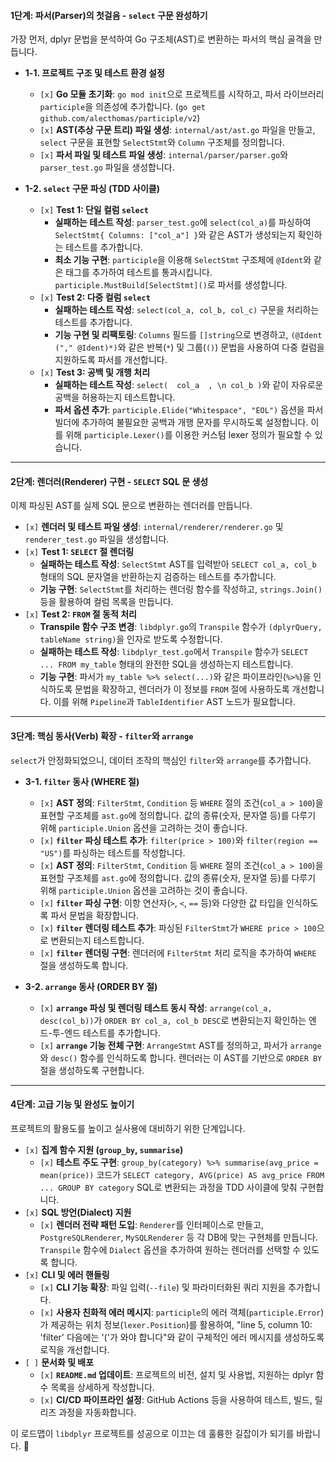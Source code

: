 #### 1단계: 파서(Parser)의 첫걸음 - `select` 구문 완성하기

가장 먼저, dplyr 문법을 분석하여 Go 구조체(AST)로 변환하는 파서의 핵심 골격을 만듭니다.

* **1-1. 프로젝트 구조 및 테스트 환경 설정**
    * `[x]` **Go 모듈 초기화**: `go mod init`으로 프로젝트를 시작하고, 파서 라이브러리 `participle`을 의존성에 추가합니다. (`go get github.com/alecthomas/participle/v2`)
    * `[x]` **AST(추상 구문 트리) 파일 생성**: `internal/ast/ast.go` 파일을 만들고, `select` 구문을 표현할 `SelectStmt`와 `Column` 구조체를 정의합니다.
    * `[x]` **파서 파일 및 테스트 파일 생성**: `internal/parser/parser.go`와 `parser_test.go` 파일을 생성합니다.

* **1-2. `select` 구문 파싱 (TDD 사이클)**
    * `[x]` **Test 1: 단일 컬럼 `select`**
        * **실패하는 테스트 작성**: `parser_test.go`에 `select(col_a)`를 파싱하여 `SelectStmt{ Columns: ["col_a"] }`와 같은 AST가 생성되는지 확인하는 테스트를 추가합니다.
        * **최소 기능 구현**: `participle`을 이용해 `SelectStmt` 구조체에 `@Ident`와 같은 태그를 추가하여 테스트를 통과시킵니다. `participle.MustBuild[SelectStmt]()`로 파서를 생성합니다.
    * `[x]` **Test 2: 다중 컬럼 `select`**
        * **실패하는 테스트 작성**: `select(col_a, col_b, col_c)` 구문을 처리하는 테스트를 추가합니다.
        * **기능 구현 및 리팩토링**: `Columns` 필드를 `[]string`으로 변경하고, `(@Ident ("," @Ident)*)`와 같은 반복(`*`) 및 그룹(`()`) 문법을 사용하여 다중 컬럼을 지원하도록 파서를 개선합니다.
    * `[x]` **Test 3: 공백 및 개행 처리**
        * **실패하는 테스트 작성**: `select(  col_a  , \n col_b )`와 같이 자유로운 공백을 허용하는지 테스트합니다.
        * **파서 옵션 추가**: `participle.Elide("Whitespace", "EOL")` 옵션을 파서 빌더에 추가하여 불필요한 공백과 개행 문자를 무시하도록 설정합니다. 이를 위해 `participle.Lexer()`를 이용한 커스텀 lexer 정의가 필요할 수 있습니다.

---

#### 2단계: 렌더러(Renderer) 구현 - `SELECT` SQL 문 생성

이제 파싱된 AST를 실제 SQL 문으로 변환하는 렌더러를 만듭니다.

* `[x]` **렌더러 및 테스트 파일 생성**: `internal/renderer/renderer.go` 및 `renderer_test.go` 파일을 생성합니다.
* `[x]` **Test 1: `SELECT` 절 렌더링**
    * **실패하는 테스트 작성**: `SelectStmt` AST를 입력받아 `SELECT col_a, col_b` 형태의 SQL 문자열을 반환하는지 검증하는 테스트를 추가합니다.
    * **기능 구현**: `SelectStmt`를 처리하는 렌더링 함수를 작성하고, `strings.Join()` 등을 활용하여 컬럼 목록을 만듭니다.
* `[x]` **Test 2: `FROM` 절 동적 처리**
    * **Transpile 함수 구조 변경**: `libdplyr.go`의 `Transpile` 함수가 `(dplyrQuery, tableName string)`을 인자로 받도록 수정합니다.
    * **실패하는 테스트 작성**: `libdplyr_test.go`에서 `Transpile` 함수가 `SELECT ... FROM my_table` 형태의 완전한 SQL을 생성하는지 테스트합니다.
    * **기능 구현**: 파서가 `my_table %>% select(...)`와 같은 파이프라인(`%>%`)을 인식하도록 문법을 확장하고, 렌더러가 이 정보를 `FROM` 절에 사용하도록 개선합니다. 이를 위해 `Pipeline`과 `TableIdentifier` AST 노드가 필요합니다.

---

#### 3단계: 핵심 동사(Verb) 확장 - `filter`와 `arrange`

`select`가 안정화되었으니, 데이터 조작의 핵심인 `filter`와 `arrange`를 추가합니다.

* **3-1. `filter` 동사 (WHERE 절)**
    * `[x]` **AST 정의**: `FilterStmt`, `Condition` 등 `WHERE` 절의 조건(`col_a > 100`)을 표현할 구조체를 `ast.go`에 정의합니다. 값의 종류(숫자, 문자열 등)를 다루기 위해 `participle.Union` 옵션을 고려하는 것이 좋습니다.
    * `[x]` **`filter` 파싱 테스트 추가**: `filter(price > 100)`와 `filter(region == "US")`를 파싱하는 테스트를 작성합니다.
    * `[x]` **AST 정의**: `FilterStmt`, `Condition` 등 `WHERE` 절의 조건(`col_a > 100`)을 표현할 구조체를 `ast.go`에 정의합니다. 값의 종류(숫자, 문자열 등)를 다루기 위해 `participle.Union` 옵션을 고려하는 것이 좋습니다.
    * `[x]` **`filter` 파싱 구현**: 이항 연산자(`>`, `<`, `==` 등)와 다양한 값 타입을 인식하도록 파서 문법을 확장합니다.
    * `[x]` **`filter` 렌더링 테스트 추가**: 파싱된 `FilterStmt`가 `WHERE price > 100`으로 변환되는지 테스트합니다.
    * `[x]` **`filter` 렌더링 구현**: 렌더러에 `FilterStmt` 처리 로직을 추가하여 `WHERE` 절을 생성하도록 합니다.

* **3-2. `arrange` 동사 (ORDER BY 절)**
    * `[x]` **`arrange` 파싱 및 렌더링 테스트 동시 작성**: `arrange(col_a, desc(col_b))`가 `ORDER BY col_a, col_b DESC`로 변환되는지 확인하는 엔드-투-엔드 테스트를 추가합니다.
    * `[x]` **`arrange` 기능 전체 구현**: `ArrangeStmt` AST를 정의하고, 파서가 `arrange`와 `desc()` 함수를 인식하도록 합니다. 렌더러는 이 AST를 기반으로 `ORDER BY` 절을 생성하도록 구현합니다.

---

#### 4단계: 고급 기능 및 완성도 높이기

프로젝트의 활용도를 높이고 실사용에 대비하기 위한 단계입니다.

* `[x]` **집계 함수 지원 (`group_by`, `summarise`)**
    * `[x]` **테스트 주도 구현**: `group_by(category) %>% summarise(avg_price = mean(price))` 코드가 `SELECT category, AVG(price) AS avg_price FROM ... GROUP BY category` SQL로 변환되는 과정을 TDD 사이클에 맞춰 구현합니다.
* `[x]` **SQL 방언(Dialect) 지원**
    * `[x]` **렌더러 전략 패턴 도입**: `Renderer`를 인터페이스로 만들고, `PostgreSQLRenderer`, `MySQLRenderer` 등 각 DB에 맞는 구현체를 만듭니다. `Transpile` 함수에 `Dialect` 옵션을 추가하여 원하는 렌더러를 선택할 수 있도록 합니다.
* `[x]` **CLI 및 에러 핸들링**
    * `[x]` **CLI 기능 확장**: 파일 입력(`--file`) 및 파라미터화된 쿼리 지원을 추가합니다.
    * `[x]` **사용자 친화적 에러 메시지**: `participle`의 에러 객체(`participle.Error`)가 제공하는 위치 정보(`lexer.Position`)를 활용하여, "line 5, column 10: 'filter' 다음에는 '('가 와야 합니다"와 같이 구체적인 에러 메시지를 생성하도록 로직을 개선합니다.
* `[ ]` **문서화 및 배포**
    * `[x]` **`README.md` 업데이트**: 프로젝트의 비전, 설치 및 사용법, 지원하는 dplyr 함수 목록을 상세하게 작성합니다.
    * `[x]` **CI/CD 파이프라인 설정**: GitHub Actions 등을 사용하여 테스트, 빌드, 릴리즈 과정을 자동화합니다.

이 로드맵이 `libdplyr` 프로젝트를 성공으로 이끄는 데 훌륭한 길잡이가 되기를 바랍니다. 💪